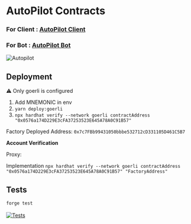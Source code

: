 # AutoPilot Contracts
### For Client : [AutoPilot Client](https://github.com/abhishekvispute/autopilot-client) 
### For Bot : [AutoPilot Bot](https://github.com/abhishekvispute/autopilot-bot)

![Autopilot](https://user-images.githubusercontent.com/46760063/232172915-276c8dfb-83fb-49c6-9744-dacb7804b721.jpg)
## Deployment

:warning: Only goerli is configured

1. Add MNEMONIC in env
2. `yarn deploy:goerli`
3. `npx hardhat verify --network goerli contractAddress "0x0576a174D229E3cFA37253523E645A78A0C91B57"`

Factory Deployed Address: `0x7c7FBb99431050bbbe532712cD331105D461C5B7` </br>

**Account Verification** 

Proxy: 

Implementation
`npx hardhat verify --network goerli contractAddress "0x0576a174D229E3cFA37253523E645A78A0C91B57" "FactoryAddress"`

## Tests

`forge test` </br></br>
[![Tests](https://github.com/pcaversaccio/hardhat-project-template-ts/actions/workflows/test-contracts.yml/badge.svg)](https://github.com/pcaversaccio/hardhat-project-template-ts/actions/workflows/test-contracts.yml)
